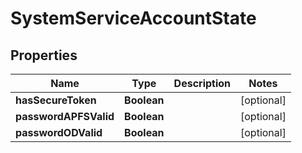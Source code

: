 # SystemServiceAccountState

## Properties
Name | Type | Description | Notes
------------ | ------------- | ------------- | -------------
**hasSecureToken** | **Boolean** |  |  [optional]
**passwordAPFSValid** | **Boolean** |  |  [optional]
**passwordODValid** | **Boolean** |  |  [optional]
